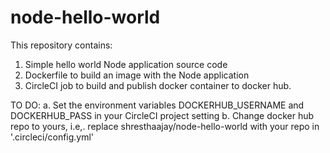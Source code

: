 # node-hello-world

This repository contains:
1. Simple hello world Node application source code
2. Dockerfile to build an image with the Node application
3. CircleCI job to build and publish docker container to docker hub.

TO DO:
a. Set the environment variables DOCKERHUB_USERNAME and DOCKERHUB_PASS in your CircleCI project setting
b. Change docker hub repo to yours, i.e,. replace shresthaajay/node-hello-world with your repo in '.circleci/config.yml'


